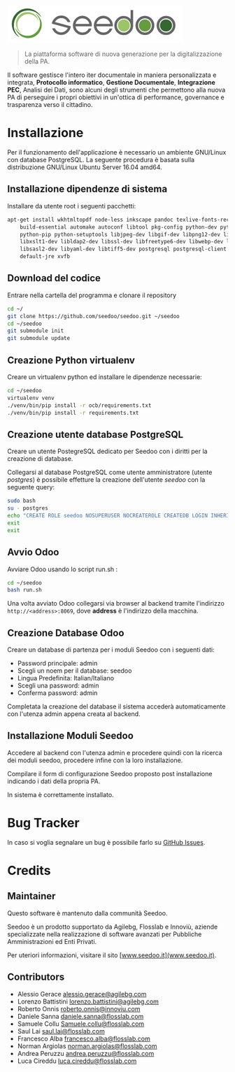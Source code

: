 ![Seedoo](doc/img/logo.png "Seedoo")

> La piattaforma software di nuova generazione per la digitalizzazione della PA.

Il software gestisce l'intero iter documentale in maniera personalizzata e integrata,
**Protocollo informatico**, **Gestione Documentale**, **Integrazione PEC**, Analisi dei Dati, sono alcuni degli strumenti
che permettono alla nuova PA di perseguire i propri obiettivi in un'ottica di performance,
governance e trasparenza verso il cittadino.

# Installazione

Per il funzionamento dell'applicazione è necessario un ambiente GNU/Linux con database PostgreSQL.
La seguente procedura è basata sulla distribuzione GNU/Linux Ubuntu Server 16.04 amd64.

## Installazione dipendenze di sistema

Installare da utente root i seguenti pacchetti:

```bash
apt-get install wkhtmltopdf node-less inkscape pandoc texlive-fonts-recommended \
    build-essential automake autoconf libtool pkg-config python-dev python-virtualenv \
    python-pip python-setuptools libjpeg-dev libgif-dev libpng12-dev libpq-dev libxml2-dev \
    libxslt1-dev libldap2-dev libssl-dev libfreetype6-dev libwebp-dev libdotconf-dev \
    libsasl2-dev libyaml-dev libtiff5-dev postgresql postgresql-client poppler-utils \
    default-jre xvfb
```
## Download del codice

Entrare nella cartella del programma e clonare il repository

```bash
cd ~/
git clone https://github.com/seedoo/seedoo.git ~/seedoo
cd ~/seedoo
git submodule init
git submodule update
```

## Creazione Python virtualenv

Creare un virtualenv python ed installare le dipendenze necessarie:

```bash
cd ~/seedoo
virtualenv venv
./venv/bin/pip install -r ocb/requirements.txt 
./venv/bin/pip install -r requirements.txt
```

## Creazione utente database PostgreSQL

Creare un utente PostegreSQL dedicato per Seedoo con i diritti per la creazione di database. 

Collegarsi al database PostgreSQL come utente amministratore (utente *postgres*) è possibile effetture la creazione dell'utente *seedoo* con la seguente query:

```bash
sudo bash
su - postgres
echo "CREATE ROLE seedoo NOSUPERUSER NOCREATEROLE CREATEDB LOGIN INHERIT NOREPLICATION ENCRYPTED PASSWORD 'seedoo';" | psql
exit
exit
```

## Avvio Odoo

Avviare Odoo usando lo script run.sh :

```bash
cd ~/seedoo
bash run.sh
```
Una volta avviato Odoo collegarsi via browser al backend tramite l'indirizzo `http://<address>:8069`, dove **address** è l'indirizzo della macchina.

## Creazione Database Odoo

Creare un database di partenza per i moduli Seedoo con i seguenti dati:

* Password principale: admin
* Scegli un noem per il database: seedoo
* Lingua Predefinita: Italian/Italiano
* Scegli una password: admin
* Conferma password: admin

Completata la creazione del database il sistema accederà automaticamente con l'utenza admin appena creata al backend.

## Installazione Moduli Seedoo

Accedere al backend con l'utenza admin e procedere quindi con la ricerca dei moduli seedoo, procedere infine con la loro installazione.

Compilare il form di configurazione Seedoo proposto post installazione indicando i dati della propria PA.

In sistema è correttamente installato.


# Bug Tracker

In caso si voglia segnalare un bug è possibile farlo su [GitHub Issues](https://github.com/seedoo/seedoo/issues).

# Credits

## Maintainer

Questo software è mantenuto dalla communità Seedoo.

Seedoo è un prodotto supportato da Agilebg, Flosslab e Innoviù, aziende specializzate nella realizzazione di software
avanzati per Pubbliche Amministrazioni ed Enti Privati.

Per uteriori informazioni, visitare il sito [www.seedoo.it](www.seedoo.it).

## Contributors

* Alessio Gerace <alessio.gerace@agilebg.com>
* Lorenzo Battistini <lorenzo.battistini@agilebg.com>
* Roberto Onnis <roberto.onnis@innoviu.com>
* Daniele Sanna <daniele.sanna@flosslab.com>
* Samuele Collu <Samuele.collu@flosslab.com>
* Saul Lai <saul.lai@flosslab.com>
* Francesco Alba <francesco.alba@flosslab.com>
* Norman Argiolas <norman.argiolas@flosslab.com>
* Andrea Peruzzu <andrea.peruzzu@flosslab.com>
* Luca Cireddu <luca.cireddu@flosslab.com>
